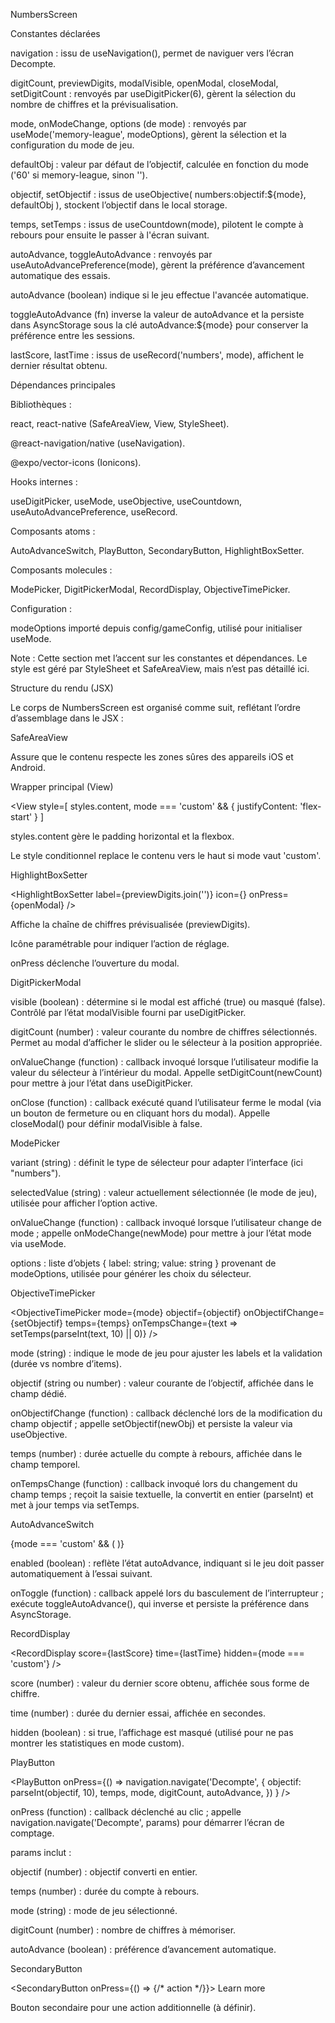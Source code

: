 NumbersScreen

Constantes déclarées

navigation : issu de useNavigation(), permet de naviguer vers l’écran Decompte.

digitCount, previewDigits, modalVisible, openModal, closeModal, setDigitCount : renvoyés par useDigitPicker(6), gèrent la sélection du nombre de chiffres et la prévisualisation.

mode, onModeChange, options (de mode) : renvoyés par useMode('memory-league', modeOptions), gèrent la sélection et la configuration du mode de jeu.

defaultObj : valeur par défaut de l’objectif, calculée en fonction du mode ('60' si memory-league, sinon '').

objectif, setObjectif : issus de useObjective(
numbers:objectif:${mode},
defaultObj
), stockent l’objectif dans le local storage.

temps, setTemps : issus de useCountdown(mode), pilotent le compte à rebours pour ensuite le passer à l'écran suivant. 

autoAdvance, toggleAutoAdvance : renvoyés par useAutoAdvancePreference(mode), gèrent la préférence d’avancement automatique des essais.

autoAdvance (boolean) indique si le jeu effectue l'avancée automatique. 

toggleAutoAdvance (fn) inverse la valeur de autoAdvance et la persiste dans AsyncStorage sous la clé autoAdvance:${mode} pour conserver la préférence entre les sessions.

lastScore, lastTime : issus de useRecord('numbers', mode), affichent le dernier résultat obtenu.

Dépendances principales

Bibliothèques :

react, react-native (SafeAreaView, View, StyleSheet).

@react-navigation/native (useNavigation).

@expo/vector-icons (Ionicons).

Hooks internes :

useDigitPicker, useMode, useObjective, useCountdown, useAutoAdvancePreference, useRecord.

Composants atoms :

AutoAdvanceSwitch, PlayButton, SecondaryButton, HighlightBoxSetter.

Composants molecules :

ModePicker, DigitPickerModal, RecordDisplay, ObjectiveTimePicker.

Configuration :

modeOptions importé depuis config/gameConfig, utilisé pour initialiser useMode.

Note : Cette section met l’accent sur les constantes et dépendances. Le style est géré par StyleSheet et SafeAreaView, mais n’est pas détaillé ici.

Structure du rendu (JSX)

Le corps de NumbersScreen est organisé comme suit, reflétant l’ordre d’assemblage dans le JSX :

SafeAreaView

<SafeAreaView style={styles.container}>

Assure que le contenu respecte les zones sûres des appareils iOS et Android.

Wrapper principal (View)

<View
  style=[
    styles.content,
    mode === 'custom' && { justifyContent: 'flex-start' }
  ]
>

styles.content gère le padding horizontal et la flexbox.

Le style conditionnel replace le contenu vers le haut si mode vaut 'custom'.

HighlightBoxSetter

<HighlightBoxSetter
  label={previewDigits.join('')}
  icon={<Ionicons name="settings-outline" size={24} color="#fff" />}
  onPress={openModal}
/>

Affiche la chaîne de chiffres prévisualisée (previewDigits).

Icône paramétrable pour indiquer l’action de réglage.

onPress déclenche l’ouverture du modal.

DigitPickerModal

<DigitPickerModal
  visible={modalVisible}
  digitCount={digitCount}
  onValueChange={setDigitCount}
  onClose={closeModal}
/>

visible (boolean) : détermine si le modal est affiché (true) ou masqué (false). Contrôlé par l’état modalVisible fourni par useDigitPicker.

digitCount (number) : valeur courante du nombre de chiffres sélectionnés. Permet au modal d’afficher le slider ou le sélecteur à la position appropriée.

onValueChange (function) : callback invoqué lorsque l’utilisateur modifie la valeur du sélecteur à l’intérieur du modal. Appelle setDigitCount(newCount) pour mettre à jour l’état dans useDigitPicker.

onClose (function) : callback exécuté quand l’utilisateur ferme le modal (via un bouton de fermeture ou en cliquant hors du modal). Appelle closeModal() pour définir modalVisible à false.

ModePicker

<ModePicker
  variant="numbers"
  selectedValue={mode}
  onValueChange={onModeChange}
  options={options}
/>

variant (string) : définit le type de sélecteur pour adapter l’interface (ici "numbers").

selectedValue (string) : valeur actuellement sélectionnée (le mode de jeu), utilisée pour afficher l’option active.

onValueChange (function) : callback invoqué lorsque l’utilisateur change de mode ; appelle onModeChange(newMode) pour mettre à jour l’état mode via useMode.

options : liste d’objets { label: string; value: string } provenant de modeOptions, utilisée pour générer les choix du sélecteur.

ObjectiveTimePicker

<ObjectiveTimePicker
  mode={mode}
  objectif={objectif}
  onObjectifChange={setObjectif}
  temps={temps}
  onTempsChange={text => setTemps(parseInt(text, 10) || 0)}
/>

mode (string) : indique le mode de jeu pour ajuster les labels et la validation (durée vs nombre d’items).

objectif (string ou number) : valeur courante de l’objectif, affichée dans le champ dédié.

onObjectifChange (function) : callback déclenché lors de la modification du champ objectif ; appelle setObjectif(newObj) et persiste la valeur via useObjective.

temps (number) : durée actuelle du compte à rebours, affichée dans le champ temporel.

onTempsChange (function) : callback invoqué lors du changement du champ temps ; reçoit la saisie textuelle, la convertit en entier (parseInt) et met à jour temps via setTemps.

AutoAdvanceSwitch

{mode === 'custom' && (
  <AutoAdvanceSwitch
    enabled={autoAdvance}
    onToggle={toggleAutoAdvance}
  />
)}

enabled (boolean) : reflète l’état autoAdvance, indiquant si le jeu doit passer automatiquement à l’essai suivant.

onToggle (function) : callback appelé lors du basculement de l’interrupteur ; exécute toggleAutoAdvance(), qui inverse et persiste la préférence dans AsyncStorage.

RecordDisplay

<RecordDisplay
  score={lastScore}
  time={lastTime}
  hidden={mode === 'custom'}
/>

score (number) : valeur du dernier score obtenu, affichée sous forme de chiffre.

time (number) : durée du dernier essai, affichée en secondes.

hidden (boolean) : si true, l’affichage est masqué (utilisé pour ne pas montrer les statistiques en mode custom).

PlayButton

<PlayButton
  onPress={() =>
    navigation.navigate('Decompte', {
      objectif: parseInt(objectif, 10),
      temps,
      mode,
      digitCount,
      autoAdvance,
    })
  }
/>

onPress (function) : callback déclenché au clic ; appelle navigation.navigate('Decompte', params) pour démarrer l’écran de comptage.

params inclut :

objectif (number) : objectif converti en entier.

temps (number) : durée du compte à rebours.

mode (string) : mode de jeu sélectionné.

digitCount (number) : nombre de chiffres à mémoriser.

autoAdvance (boolean) : préférence d’avancement automatique.

SecondaryButton

<SecondaryButton onPress={() => {/* action */}}>
  Learn more
</SecondaryButton>

Bouton secondaire pour une action additionnelle (à définir).